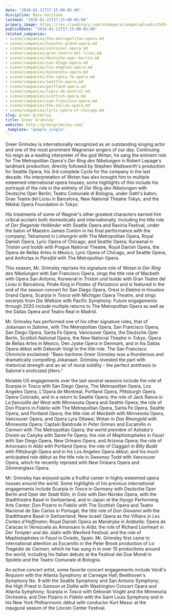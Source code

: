 ```yaml
---
date: "2018-01-21T17:15:00-05:00"
discipline: Bass-baritone
lastmod: "2018-01-21T17:15:00-05:00"
primary_image: https://res.cloudinary.com/schmopera/image/upload/v1545409169/media/webhook-uploads/1516572816748/Grimsley.G.Headshot.jpg.jpg
publishDate: "2018-01-21T17:15:00-05:00"
related_companies:
- scene/companies/the-metropolitan-opera.md
- scene/companies/houston-grand-opera.md
- scene/companies/vancouver-opera.md
- scene/companies/gran-teatre-del-liceu.md
- scene/companies/deutsche-oper-berlin.md
- scene/companies/san-diego-opera.md
- scene/companies/los-angeles-opera.md
- scene/companies/minnesota-opera.md
- scene/companies/the-santa-fe-opera.md
- scene/companies/seattle-opera.md
- scene/companies/portland-opera.md
- scene/companies/lopra-de-montral.md
- scene/companies/scottish-opera.md
- scene/companies/san-francisco-opera.md
- scene/companies/the-dallas-opera.md
- scene/companies/lyric-opera-of-chicago.md
slug: greer-grimsley
title: Greer Grimsley
website: http://greergrimsley.com/
_template: "people_single"
---
```


Greer Grimsley is internationally recognized as an outstanding singing actor and one of the most prominent Wagnerian singers of our day. Continuing his reign as a leading interpreter of the god Wotan, he sang the eminent role for The Metropolitan Opera's *Der Ring des Nibelungen* in Robert Lepage's landmark production, directly followed by Stephen Wadsworth's production for Seattle Opera, his 3rd complete Cycle for the company in the last decade. His interpretation of Wotan has also brought him to multiple esteemed international opera houses; some highlights of this include his portrayal of the role in the entirety of *Der Ring des Nibelungen* with Deutsche Oper Berlin; Teatro Comunale di Bologna, under Gatti's baton; Gran Teatre del Liceu in Barcelona, New National Theatre Tokyo, and the Nikikai Opera Foundation in Tokyo. 

His treatments of some of Wagner's other greatest characters earned him critical acclaim both domestically and internationally.  Including the title role of *Der fliegende Holländer* with Seattle Opera and Ravinia Festival, under the baton of Maestro James Conlon in his final performance with the company; Telramund in *Lohengrin* with The Metropolitan Opera, Royal Danish Opera, Lyric Opera of Chicago, and Seattle Opera; Kurwenal in *Tristan und Isolde* with Prague National Theatre, Royal Danish Opera, the Ópera de Bellas Artes in Mexico, Lyric Opera of Chicago, and Seattle Opera; and Amfortas in *Parsifal* with The Metropolitan Opera. 

This season, Mr. Grimsley reprises his signature role of Wotan in *Der Ring des Nibelungen* with San Francisco Opera, sings the title role of Macbeth with Opera San Antonio, Kurwenal in *Tristan und Isolde* with Gran Teatre del Liceu in Barcelona, Pirate King in *Pirates of Penzance* and is featured in the end of the season concert for San Diego Opera, Orest in *Elektra* in Houston Grand Opera, Scarpia in *Tosca* with Michigan Opera Theatre, and sings excerpts from *Die Walküre* with Pacific Symphony.  Future engagements through 2020 include multiple returns to The Metropolitan Opera as well as the Dallas Opera and Teatro Real in Madrid.

Mr. Grimsley has performed one of his other signature roles, that of Jokanaan in *Salome*, with The Metropolitan Opera, San Francisco Opera, San Diego Opera, Santa Fe Opera, Vancouver Opera, the Deutsche Oper Berlin, Scottish National Opera, the New National Theatre in Tokyo, Ópera de Bellas Artes in Mexico, Den Jyske Opera in Denmark, and in his Dallas Opera début with Deborah Voigt in the title role. The San Francisco Chronicle exclaimed: "Bass-baritone Greer Grimsley was a thunderous and dramatically compelling Jokanaan. Grimsley invested the part with rhetorical strength and an air of moral solidity - the perfect antithesis to Salome's eroticized jitters."  

Notable US engagements over the last several seasons include the role of Scarpia in *Tosca* with San Diego Opera, The Metropolitan Opera, Los Angeles Opera, L'Opera de Montreal, Portland Opera, Pittsburgh Opera, Opera Colorado, and in a return to Seattle Opera; the role of Jack Rance in *La fanciullla del West* with Minnesota Opera and Seattle Opera; the role of Don Pizarro in *Fidelio* with The Metropolitan Opera, Santa Fe Opera, Seattle Opera, and Portland Opera; the title role of *Macbeth* with Minnesota Opera, Vancouver Opera, and Opera Lyra Ottawa; Wotan in *Das Rheingold* with Minnesota Opera; Captain Balstrode in *Peter Grimes* and Escamillo in *Carmen* with The Metropolitan Opera; the world première of *Ashoka's Dream* as Canyka with Sante Fe Opera; the role of Mephistopheles in *Faust* with San Diego Opera, New Orleans Opera, and Arizona Opera; the role of Amonsaro in *Aïda* with Portland Opera; the role of Claggart in *Billy Budd* with Pittsburgh Opera and in his Los Angeles Opera début; and his much anticipated role début as the title role in *Sweeney Todd* with Vancouver Opera, which he recently reprised with New Orleans Opera and Glimmerglass Opera.

Mr. Grimsley has enjoyed quite a fruitful career in highly esteemed opera houses around the world. Some highlights of his previous international engagements include Scarpia in *Tosca* in Germany with Deutsche Oper Berlin and Oper der Stadt Köln, in Oslo with Den Norske Opera, with the Stadttheatre Basel in Switzerland, and in Japan at the Hyogo Performing Arts Center; Don Pizarro in *Fidelio* with The Scottish Opera and Teatro Nacional de São Carlos in Portugal; the title role of *Don Giovanni* with the Stadttheatre Basel in Switzerland; New Israeli Opera as the Villians in *Les Contes d'Hoffmann*; Royal Danish Opera as Mandryka in *Arabella*; Ópera de Caracas in Venezuela as Amonsaro in *Aïda*; the role of Richard Lionheart in *Der Templer und die Jüdin* with Wexford Festival; and the role of Mephistopheles in *Faust* in Oviedo, Spain.  Mr. Grimsley first came to international attention as Escamillo in the Peter Brook production of *La Tragédie de Carmen*, which he has sung in in over 15 productions around the world, including his Italian debuts at the Festival dei Due Mondi in Spoleto and the Teatro Comunale di Bologna.

An active concert artist, some favorite concert engagements include Verdi's *Requiem* with the Atlanta Symphony at Carnegie Hall; Beethoven's Symphony No. 9 with the Seattle Symphony and San Antonio Symphony; the High Priest in *Samson et Dalila* with Washington Concert Opera and Atlanta Symphony; Scarpia in *Tosca* with Deborah Voight and the Minnesota Orchestra; and Don Pizarro in *Fidelio* with the Saint Louis Symphony and in his New York Philharmonic début with conductor Kurt Masur at the inaugural season of the Lincoln Center Festival.
